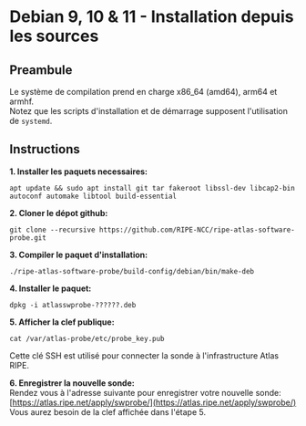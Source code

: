 # Debian 9, 10 & 11 - Installation depuis les sources

## Preambule
Le système de compilation prend en charge x86_64 (amd64), arm64 et armhf.  
Notez que les scripts d'installation et de démarrage supposent l'utilisation de `systemd`.


## Instructions

**1. Installer les paquets necessaires:**  
```
apt update && sudo apt install git tar fakeroot libssl-dev libcap2-bin autoconf automake libtool build-essential
```

**2. Cloner le dépot github:**  
```
git clone --recursive https://github.com/RIPE-NCC/ripe-atlas-software-probe.git
```

**3. Compiler le paquet d'installation:**  
```
./ripe-atlas-software-probe/build-config/debian/bin/make-deb
```

**4. Installer le paquet:**  
```
dpkg -i atlasswprobe-??????.deb
```

**5. Afficher la clef publique:**  
```
cat /var/atlas-probe/etc/probe_key.pub
```
Cette clé SSH est utilisé pour connecter la sonde à l'infrastructure Atlas RIPE.  

**6. Enregistrer la nouvelle sonde:**  
Rendez vous à l'adresse suivante pour enregistrer votre nouvelle sonde: [https://atlas.ripe.net/apply/swprobe/](https://atlas.ripe.net/apply/swprobe/)  
Vous aurez besoin de la clef affichée dans l'étape 5.
